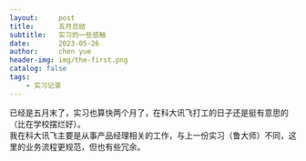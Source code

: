 ```yaml
---
layout:     post
title:      五月总结
subtitle:   实习的一些感触
date:       2023-05-26
author:     chen yue
header-img: img/the-first.png
catalog: false
tags:
    - 实习记录
---
```



已经是五月末了，实习也算快两个月了，在科大讯飞打工的日子还是挺有意思的（比在学校摆烂好）。  
我在科大讯飞主要是从事产品经理相关的工作，与上一份实习（鲁大师）不同，这里的业务流程更规范，但也有些冗余。